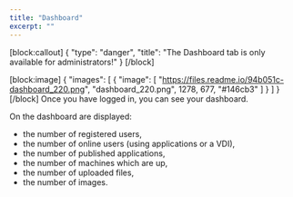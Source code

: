 ```yaml
---
title: "Dashboard"
excerpt: ""
---
```

[block:callout]
{
  "type": "danger",
  "title": "The Dashboard tab is only available for administrators!"
}
[/block]

[block:image]
{
  "images": [
    {
      "image": [
        "https://files.readme.io/94b051c-dashboard_220.png",
        "dashboard_220.png",
        1278,
        677,
        "#146cb3"
      ]
    }
  ]
}
[/block]
Once you have logged in, you can see your dashboard.

On the dashboard are displayed:
  * the number of registered users,
  * the number of online users (using applications or a VDI),
  * the number of published applications,
  * the number of machines which are up,
  * the number of uploaded files,
  * the number of images.